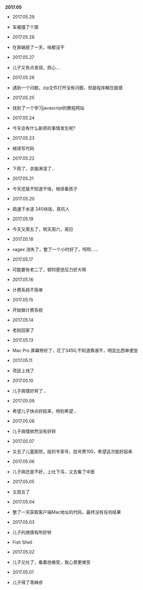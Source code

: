 **2017.05**

* 2017.05.29
*    车被撞了个窝

* 2017.05.28
*    在家蜗居了一天，啥都没干

* 2017.05.27
*    儿子又有点发烧，担心...

* 2017.05.26
*    遇到一个问题，zip文件打开没有问题，但是程序解压报错

* 2017.05.25
*    找到了一个学习javascript的教程网站

* 2017.05.24
*    今天会有什么新奇的事情发生呢?

* 2017.05.23
*    继续写代码

* 2017.05.22
*    下雨了，衣服淋湿了...

* 2017.05.21
*    今天还是不知道干啥，继续看孩子

* 2017.05.20
*    疏通下水道 240块钱，真坑人

* 2017.05.19
*    今天又周五了，明天周六，周日

* 2017.05.18
*    vagex 消失了，整了一个小时好了，呵呵......

* 2017.05.17
*    可能要有老二了，顿时感觉压力好大啊

* 2017.05.16
*    计费系统不简单

* 2017.05.15
*    开始做计费系统

* 2017.05.14
*    老妈回家了

* 2017.05.13
*    Mac Pro 屏幕修好了，花了3450,不知道靠谱不，明显比西单便宜

* 2017.05.11
*    项目上线了

* 2017.05.10
*    儿子病情好转了...

* 2017.05.09
*    希望儿子快点好起来，特别希望...

* 2017.05.08
*    儿子病情依然没有好转

* 2017.05.07
*    又去了儿童医院，挂的专家号，挂号费100，希望这次能好起来

* 2017.05.06
*    儿子病还是不好，上吐下泻，又去看了中医

* 2017.05.05
*    又周五了

* 2017.05.04
*    整了一天获取客户端Mac地址的代码，最终没有任何结果

* 2017.05.03
*    儿子的病情有所好转
*    Fish Shell

* 2017.05.02
*    儿子又吐了，看着他难受，我心里更难受

* 2017.05.01
*    儿子得了荨麻疹

